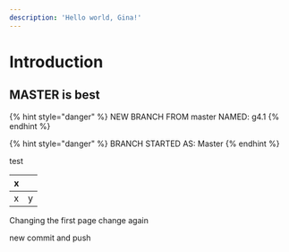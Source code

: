 ```yaml
---
description: 'Hello world, Gina!'
---
```


# Introduction

## MASTER is best


{% hint style="danger" %}
NEW BRANCH FROM master NAMED: g4.1
{% endhint %}

{% hint style="danger" %}
BRANCH STARTED AS: Master
{% endhint %}

test


| x |  |
| :--- | :--- |
| x | y |

Changing the first page
change again



new commit and push
